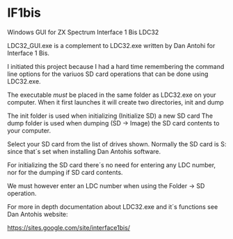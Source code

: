 # IF1bis
Windows GUI for ZX Spectrum Interface 1 Bis LDC32

LDC32_GUI.exe is a complement to LDC32.exe written by Dan Antohi for Interface 1 Bis. 

I initiated this project because I had a hard time remembering the command line options 
for the variuos SD card operations that can be done using LDC32.exe.

The executable *must* be placed in the same folder as LDC32.exe on your computer.
When it first launches it will create two directories, init and dump

The init folder is used when initializing (Initialize SD) a new SD card
The dump folder is used when dumping (SD -> Image) the SD card contents to your computer.

Select your SD card from the list of drives shown. Normally the SD card is S: since that´s set 
when installing Dan Antohis software.

For initializing the SD card there´s no need for entering any LDC number, nor for the
dumping if SD card contents.

We must however enter an LDC number when using the Folder -> SD operation.

For more in depth documentation about LDC32.exe and it´s functions see Dan Antohis website:

https://sites.google.com/site/interface1bis/
